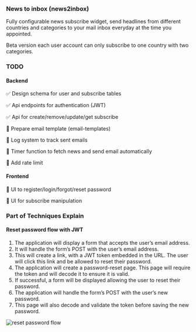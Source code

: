 ### News to inbox (news2inbox)

Fully configurable news subscribe widget, send headlines from different countries and categories to your mail inbox everyday at the time you appointed.

Beta version each user account can only subscribe to one country with two categories.

### TODO

#### Backend

:white_check_mark: Design schema for user and subscribe tables

:white_check_mark: Api endpoints for authentication (JWT)

:white_check_mark: Api for create/remove/update/get subscribe

:dart: Prepare email template (email-templates)

:dart: Log system to track sent emails

:dart: Timer function to fetch news and send email automatically

:dart: Add rate limit

#### Frontend

:dart: UI to register/login/forgot/reset password

:dart: UI for subscribe manipulation

### Part of Techniques Explain

#### Reset password flow with JWT

1. The application will display a form that accepts the user’s email address.
2. It will handle the form’s POST with the user’s email address.
3. This will create a link, with a JWT token embedded in the URL. The user will click this link and be allowed to reset their password.
4. The application will create a password-reset page. This page will require the token and will decode it to ensure it is valid.
5. If successful, a form will be displayed allowing the user to reset their password.
6. The application will handle the form’s POST with the user’s new password.
7. This page will also decode and validate the token before saving the new password.

![reset password flow](https://cloud.netlifyusercontent.com/assets/344dbf88-fdf9-42bb-adb4-46f01eedd629/2a2c2f82-1c92-4319-8af2-871ff6d4624b/reset-password-workflow-preview-opt.png)
